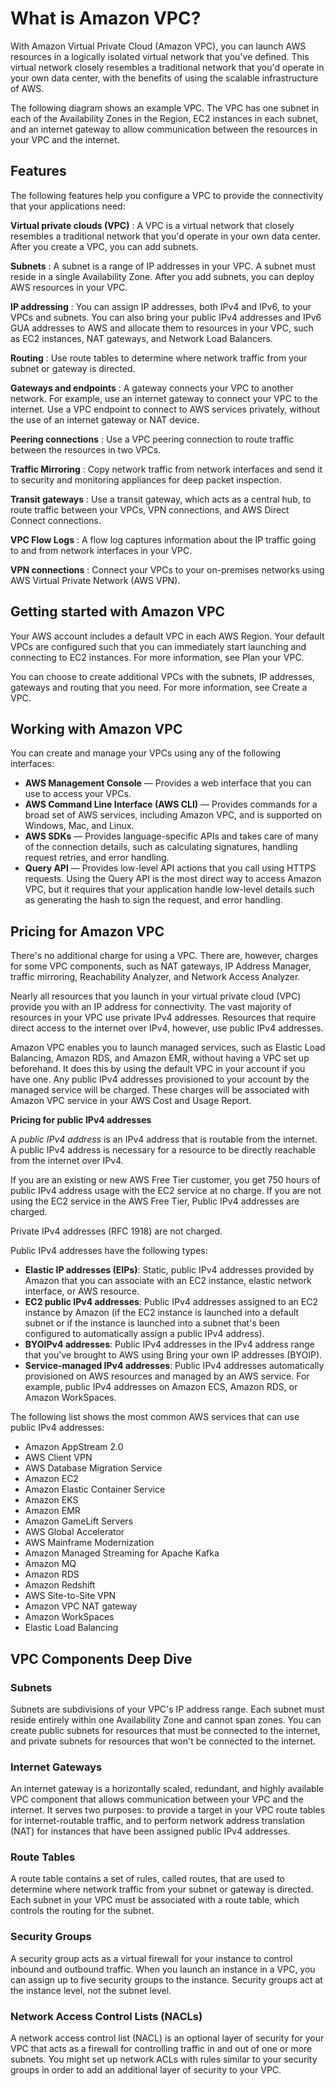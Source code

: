 # What is Amazon VPC?

With Amazon Virtual Private Cloud (Amazon VPC), you can launch AWS resources in a logically isolated virtual
network that you've defined. This virtual network closely resembles a traditional network
that you'd operate in your own data center, with the benefits of using the scalable
infrastructure of AWS.

The following diagram shows an example VPC. The VPC has one subnet in each of the
Availability Zones in the Region, EC2 instances in each subnet, and an internet gateway
to allow communication between the resources in your VPC and the internet.

## Features

The following features help you configure a VPC to provide the connectivity
that your applications need:

**Virtual private clouds (VPC)**
:   A VPC is a virtual
    network that closely resembles a traditional network that you'd operate
    in your own data center. After you create a VPC, you can add subnets.

**Subnets**
:   A subnet is a range of
    IP addresses in your VPC. A subnet must reside in a single Availability Zone.
    After you add subnets, you can deploy AWS resources in your VPC.

**IP addressing**
:   You can assign IP addresses,
    both IPv4 and IPv6, to your VPCs and subnets. You can also bring your public
    IPv4 addresses and IPv6 GUA addresses to AWS and allocate them to resources in your VPC,
    such as EC2 instances, NAT gateways, and Network Load Balancers.

**Routing**
:   Use route tables to determine
    where network traffic from your subnet or gateway is directed.

**Gateways and endpoints**
:   A gateway connects your VPC to
    another network. For example, use an internet gateway
    to connect your VPC to the internet. Use a VPC endpoint to connect to AWS services privately, without
    the use of an internet gateway or NAT device.

**Peering connections**
:   Use a VPC peering connection
    to route traffic between the resources in two VPCs.

**Traffic Mirroring**
:   Copy network traffic from
    network interfaces and send it to security and monitoring appliances for
    deep packet inspection.

**Transit gateways**
:   Use a transit gateway, which
    acts as a central hub, to route traffic between your VPCs, VPN connections,
    and AWS Direct Connect connections.

**VPC Flow Logs**
:   A flow log captures information
    about the IP traffic going to and from network interfaces in your VPC.

**VPN connections**
:   Connect your VPCs to your on-premises networks using
    AWS Virtual Private Network (AWS VPN).

## Getting started with Amazon VPC

Your AWS account includes a default VPC in each AWS Region.
Your default VPCs are configured such that you can immediately start launching and connecting
to EC2 instances. For more information, see Plan your VPC.

You can choose to create additional VPCs with the subnets, IP addresses, gateways
and routing that you need. For more information, see Create a VPC.

## Working with Amazon VPC

You can create and manage your VPCs using any of the following interfaces:

* **AWS Management Console** — Provides a web interface that you can
  use to access your VPCs.
* **AWS Command Line Interface (AWS CLI)** —
  Provides commands for a broad set of AWS services, including Amazon VPC, and is
  supported on Windows, Mac, and Linux.
* **AWS SDKs** — Provides language-specific
  APIs and takes care of many of the connection details, such as calculating
  signatures, handling request retries, and error handling.
* **Query API** — Provides low-level API actions
  that you call using HTTPS requests. Using the Query API is the most direct way to
  access Amazon VPC, but it requires that your application handle low-level details such as
  generating the hash to sign the request, and error handling.

## Pricing for Amazon VPC

There's no additional charge for using a VPC. There are, however, charges for some VPC
components, such as NAT gateways, IP Address Manager, traffic mirroring, Reachability Analyzer, and
Network Access Analyzer.

Nearly all resources that you launch in your virtual private cloud (VPC) provide you
with an IP address for connectivity. The vast majority of resources in your VPC use
private IPv4 addresses. Resources that require direct access to the internet over IPv4,
however, use public IPv4 addresses.

Amazon VPC enables you to launch managed services, such as Elastic Load Balancing, Amazon RDS, and Amazon EMR, without having a VPC set up beforehand. It does this by using the default
VPC in your account if you have
one. Any public IPv4 addresses provisioned to your account by the managed
service will be charged. These charges will be associated with Amazon VPC service in
your AWS Cost and Usage Report.

**Pricing for public IPv4 addresses**

A *public IPv4 address* is an IPv4 address that is
routable from the internet. A public IPv4 address is necessary for a resource to be
directly reachable from the internet over IPv4.

If you are an existing or new AWS Free Tier
customer, you get 750 hours of public IPv4 address usage with the EC2 service at no
charge. If you are not using the EC2 service in the AWS Free Tier, Public IPv4
addresses are charged.

Private IPv4 addresses (RFC
1918) are not charged.

Public IPv4 addresses have the following types:

* **Elastic IP addresses (EIPs)**: Static, public IPv4 addresses
  provided by Amazon that you can associate with an EC2 instance, elastic network
  interface, or AWS resource.
* **EC2 public IPv4 addresses**: Public IPv4 addresses assigned to
  an EC2 instance by Amazon (if the EC2 instance is launched into a default subnet or
  if the instance is launched into a subnet that's been configured to automatically
  assign a public IPv4 address).
* **BYOIPv4 addresses**: Public IPv4 addresses in the IPv4 address
  range that you've brought to AWS using Bring your own IP addresses (BYOIP).
* **Service-managed IPv4 addresses**: Public IPv4 addresses
  automatically provisioned on AWS resources and managed by an AWS service. For
  example, public IPv4 addresses on Amazon ECS, Amazon RDS, or Amazon WorkSpaces.

The following list shows the most common AWS services that can use public IPv4
addresses:

* Amazon AppStream 2.0
* AWS Client VPN
* AWS Database Migration Service
* Amazon EC2
* Amazon Elastic Container Service
* Amazon EKS
* Amazon EMR
* Amazon GameLift Servers
* AWS Global Accelerator
* AWS Mainframe Modernization
* Amazon Managed Streaming for Apache Kafka
* Amazon MQ
* Amazon RDS
* Amazon Redshift
* AWS Site-to-Site VPN
* Amazon VPC NAT gateway
* Amazon WorkSpaces
* Elastic Load Balancing

## VPC Components Deep Dive

### Subnets
Subnets are subdivisions of your VPC's IP address range. Each subnet must reside entirely within one Availability Zone and cannot span zones. You can create public subnets for resources that must be connected to the internet, and private subnets for resources that won't be connected to the internet.

### Internet Gateways
An internet gateway is a horizontally scaled, redundant, and highly available VPC component that allows communication between your VPC and the internet. It serves two purposes: to provide a target in your VPC route tables for internet-routable traffic, and to perform network address translation (NAT) for instances that have been assigned public IPv4 addresses.

### Route Tables
A route table contains a set of rules, called routes, that are used to determine where network traffic from your subnet or gateway is directed. Each subnet in your VPC must be associated with a route table, which controls the routing for the subnet.

### Security Groups
A security group acts as a virtual firewall for your instance to control inbound and outbound traffic. When you launch an instance in a VPC, you can assign up to five security groups to the instance. Security groups act at the instance level, not the subnet level.

### Network Access Control Lists (NACLs)
A network access control list (NACL) is an optional layer of security for your VPC that acts as a firewall for controlling traffic in and out of one or more subnets. You might set up network ACLs with rules similar to your security groups in order to add an additional layer of security to your VPC.

